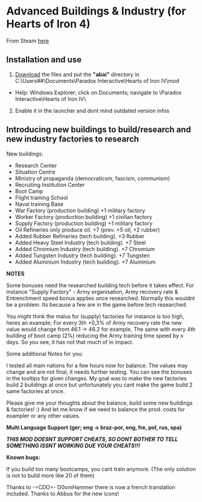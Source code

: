 # Advanced Buildings & Industry (for Hearts of Iron 4)
 
 From Steam [here](https://steamcommunity.com/sharedfiles/filedetails/?id=710831586)
 
## Installation and use

1. [Download](https://github.com/ShadowDuke/AbaI/archive/master.zip) the files and put the **"abai"** directory in C:\Users\##\Documents\Paradox Interactive\Hearts of Iron IV\mod 
- Help: Windows Explorer; click on Documents; navigate to \Paradox Interactive\Hearts of Iron IV\
2. Enable it in the launcher and dont mind outdated version infos
 
## Introducing new buildings to build/research and new industry factories to research


New buildings:
- Research Center
- Situation Centre
- Ministry of propaganda (democraticsm, fascism, communism)
- Recruiting Institution Center
- Boot Camp
- Flight training School
- Naval training Base
- War Factory (production building) +1 military factory
- Worker Factory (production building) +1 civilian factory
- Supply Factory (production building) +1 military factory
- Oil Refineries only produce oil. +7 (prev. +5 oil, +2 rubber)
- Added Rubber Refineries (tech building). +3 Rubber
- Added Heavy Steel Industry (tech building). +7 Steel
- Added Chromium Industry (tech building). +7 Chromium
- Added Tungsten Industry (tech building). +7 Tungsten
- Added Aluminium Industry (tech building). +7 Aluminium

**NOTES**

Some bonuses need the researched building tech before it takes effect. For instance "Supply Factory" - Army organisation, Army recovery rate & Entrenchment speed bonus applies once researched.
Normally this wouldnt be a problem. Its because a few are in the game before tech researched.

You might think the malus for (supply) factories for instance is too high, heres an example;
For every 3th +0,3% of Army recovery rate the new value would change from 46.1 -> 46.2 for example.
The same with every 4th building of boot camp (2%) reducing the Army training time speed by x days.
So you see, it has not that much of in impact.


Some additional Notes for you:

I tested all main nations for a few hours now for balance. The values may change and are not final, it needs further testing.
You can see the bonuses in the tooltips for given changes.
My goal was to make the new factories build 2 buildings at once but unfortunately you cant make the game build 2 same factories at once.

Please give me your thoughts about the balance, build some new buildings & factories! :) And let me know if we need to balance the prod. costs for exampler or any other values.


**Multi Language Support (ger; eng -> braz-por, eng, fre, pol, rus, spa)**

***THIS MOD DOESNT SUPPORT CHEATS, SO DONT BOTHER TO TELL SOMETHING ISSNT WORKING DUE YOUR CHEATS!!!***

**Known bugs:**

If you build too many bootcamps, you cant train anymore. (The only solution is not to build more like 20 of them)

Thanks to -=CDO=- D0omHammer there is now a french translation included.
Thanks to Abbus for the new icons!
